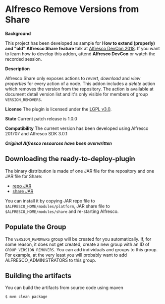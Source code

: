 
Alfresco Remove Versions from Share
================================================

**Background**

This project has been developed as sample for **How to extend (properly) and "old" Alfresco Share feature** talk at [Alfresco DevCon 2018](https://devcon.alfresco.com). If you want to learn how to develop this addon, attend **Alfresco DevCon** or watch the recorded session.

**Description**

Alfresco Share only exposes actions to *revert*, *download* and *view properties* for every action of a node. This addon includes a *delete* action which removes the version from the repository. The action is available at document detail version list and it's only visible for members of group `VERSION_REMOVERS`.

**License**
The plugin is licensed under the [LGPL v3.0](http://www.gnu.org/licenses/lgpl-3.0.html). 

**State**
Current patch release is 1.0.0

**Compatibility** 
The current version has been developed using Alfresco 201707 and Alfresco SDK 3.0.1

***Original Alfresco resources have been overwritten***

Downloading the ready-to-deploy-plugin
--------------------------------------
The binary distribution is made of one JAR file for the repository and one JAR file for Share:

* [repo JAR](https://github.com/keensoft/alfresco-remove-version/releases/download/1.0.0/remove-version-repo-1.0.0.jar)
* [share JAR](https://github.com/keensoft/alfresco-remove-version/releases/download/1.0.0/remove-version-share-1.0.0.jar)

You can install it by copying JAR repo file to `$ALFRESCO_HOME/modules/platform`, JAR share file to `$ALFRESCO_HOME/modules/share` and re-starting Alfresco.

Populate the Group
-------------------

The `VERSION_REMOVERS` group will be created for you automatically. If, for some reason, it does not get created, create a new group with an ID of `GROUP_VERSION_REMOVERS`. You can add individuals and groups to this group. For example, at the very least you will probably want to add ALFRESCO_ADMINISTRATORS to this group.

Building the artifacts
----------------------
You can build the artifacts from source code using maven

```$ mvn clean package```

